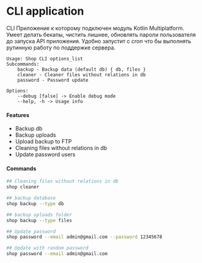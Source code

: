CLI application
===

CLI Приложение к которому подключен модуль Kotlin Multiplatform. 
Умеет делать бекапы, чистить лишнее, обновлять пароли пользователя до запуска API приложения.
Удобно запустит с *cron* что бы выполнять рутинную работу по поддержке сервера.

```shell title="Help app"
Usage: Shop CLI options_list
Subcommands: 
    backup - Backup data (default db) { db, files }
    cleaner - Cleaner files without relations in db
    password - Password update

Options: 
    --debug [false] -> Enable debug mode 
    --help, -h -> Usage info 
```

#### Features

* Backup db
* Backup uploads
* Upload backup to FTP
* Cleaning files without relations in db
* Update password users

#### Commands

```bash
## Cleaning files without relations in db
shop cleaner

## backup database
shop backup --type db

## backup uploads folder
shop backup --type files

## Update password
shop password --email admin@gmail.com --password 12345678

## Update with random password
shop password --email admin@gmail.com
```